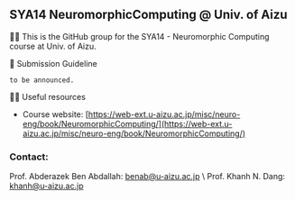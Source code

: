 ## SYA14 NeuromorphicComputing @ Univ. of Aizu

🙋‍♀️ This is the GitHub group for the SYA14 - Neuromorphic Computing course at Univ. of Aizu. 


🌈 Submission Guideline

    to be announced.

👩‍💻 Useful resources 

- Course website: [https://web-ext.u-aizu.ac.jp/misc/neuro-eng/book/NeuromorphicComputing/](https://web-ext.u-aizu.ac.jp/misc/neuro-eng/book/NeuromorphicComputing/)

### Contact:

Prof. Abderazek Ben Abdallah: benab@u-aizu.ac.jp \\
Prof. Khanh N. Dang: khanh@u-aizu.ac.jp
